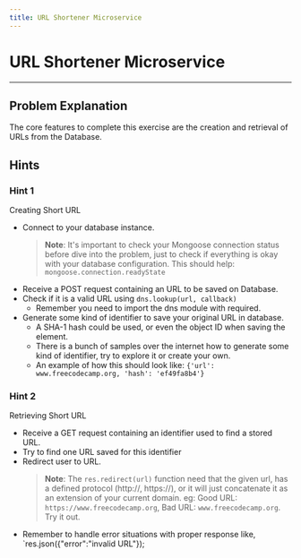 ```yaml
---
title: URL Shortener Microservice
---
```

# URL Shortener Microservice

---
## Problem Explanation
The core features to complete this exercise are the creation and retrieval of URLs from the Database.

## Hints

### Hint 1

Creating Short URL
- Connect to your database instance.
    > **Note**: It's important to check your Mongoose connection status before dive into the problem, just to check if everything is okay with your database configuration. This should help: `mongoose.connection.readyState`
- Receive a POST request containing an URL to be saved on Database.
- Check if it is a valid URL using `dns.lookup(url, callback)`
    - Remember you need to import the dns module with required.
- Generate some kind of identifier to save your original URL in database.
    - A SHA-1 hash could be used, or even the object ID when saving the element.
    - There is a bunch of samples over the internet how to generate some kind of identifier, try to explore it or create your own.
    - An example of how this should look like: `{'url': www.freecodecamp.org, 'hash': 'ef49fa8b4'}`
    
### Hint 2
Retrieving Short URL
- Receive a GET request containing an identifier used to find a stored URL.
- Try to find one URL saved for this identifier
- Redirect user to URL.
    > **Note**: The `res.redirect(url)` function need that the given url, has a defined protocol (http://, https://), or it will just concatenate it as an extension of your current domain. eg: Good URL: `https://www.freecodecamp.org`, Bad URL: `www.freecodecamp.org`. Try it out.
- Remember to handle error situations with proper response like, `res.json({"error":"invalid URL"});
